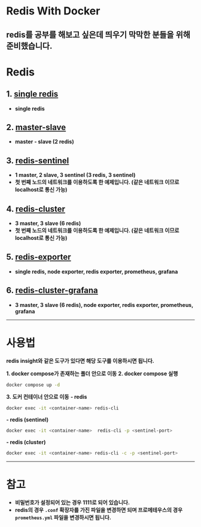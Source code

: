 # Redis With Docker

**redis를 공부를 해보고 싶은데 띄우기 막막한 분들을 위해 준비했습니다.**
---

# Redis

## 1. [single redis](https://github.com/GreenTea9227/redis-practice/tree/main/redis)

- **single redis**

## 2. [master-slave](https://github.com/GreenTea9227/redis-practice/tree/main/master-slave)

- **master - slave (2 redis)**

## 3. [redis-sentinel](https://github.com/GreenTea9227/redis-practice/tree/main/redis-sentinel)

- **1 master, 2 slave, 3 sentinel (3 redis, 3 sentinel)**
- **첫 번째 노드의 네트워크를 이용하도록 한 예제입니다. (같은 네트워크 이므로 localhost로 통신 가능)**

## 4. [redis-cluster](https://github.com/GreenTea9227/redis-practice/tree/main/redis-cluster)

- **3 master, 3 slave (6 redis)**
- **첫 번째 노드의 네트워크를 이용하도록 한 예제입니다. (같은 네트워크 이므로 localhost로 통신 가능)**

## 5. [redis-exporter](https://github.com/GreenTea9227/redis-practice/tree/main/redis-exporter)

- **single redis, node exporter, redis exporter, prometheus, grafana**

## 6. [redis-cluster-grafana](https://github.com/GreenTea9227/redis-practice/tree/main/redis-cluster-grafana)

- **3 master, 3 slave (6 redis), node exporter, redis exporter, prometheus, grafana**

---

# 사용법

**redis insight와 같은 도구가 있다면 해당 도구를 이용하시면 됩니다.**

**1. docker compose가 존재하는 폴더 안으로 이동**
**2. docker compose 실행**
```bash
docker compose up -d
```

**3. 도커 컨테이너 안으로 이동**
**- redis**
     
```bash
docker exec -it <container-name> redis-cli
```

**- redis (sentinel)**
```bash
docker exec -it <container-name>  redis-cli -p <sentinel-port>
```

**- redis (cluster)**
```bash
docker exec -it <container-name> redis-cli -c -p <sentinel-port>
```

---

# 참고
- **비밀번호가 설정되어 있는 경우 1111로 되어 있습니다.**
- **redis의 경우 `.conf` 확장자를 가진 파일을 변경하면 되며 프로메테우스의 경우 `prometheus.yml` 파일을 변경하시면 됩니다.**




